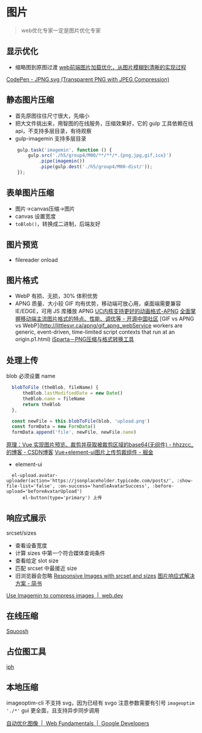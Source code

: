 # 图片

> web优化专家一定是图片优化专家

## 显示优化
* 缩略图到原图过渡
[web前端图片加载优化，从图片模糊到清晰的实现过程](http://www.fly63.com/article/detial/359)

[CodePen - JPNG.svg (Transparent PNG with JPEG Compression)](https://codepen.io/shshaw/full/LVKEdv)

## 静态图片压缩

* 首先原图往往尺寸很大，先缩小
* 把大文件挑出来，用智图的在线服务，压缩效果好，它的 gulp 工具依赖在线api，不支持多层目录，有待观察
* gulp-imagemin 支持多层目录
```js
    gulp.task('imagemin', function () {
        gulp.src('./h5/group4/M00/**/**/*.{png,jpg,gif,ico}')
            .pipe(imagemin())
            .pipe(gulp.dest('./h5/group4/M00-dist/'));
    });
```

## 表单图片压缩
* 图片→canvas压缩→图片
* canvas 设置宽度
* `toBlob()`，转换成二进制，后端友好

## 图片预览
* filereader onload

## 图片格式
* WebP 有损、无损，30% 体积优势
* APNG 质量、大小较 GIF 均有优势，移动端可放心用，桌面端需要兼容 IE/EDGE，可用 JS 库播放 APNG
[UC内核支持更好的动画格式-APNG](https://zhuanlan.zhihu.com/p/37160029)
[全面掌握移动端主流图片格式的特点、性能、调优等 - 开源中国社区](https://www.oschina.net/question/3915715_2283697)
[GIF vs APNG vs WebP](http://littlesvr.ca/apng/gif_apng_webService workers are generic, event-driven, time-limited script contexts that run at an origin.p1.html)
[iSparta－PNG压缩与格式转换工具](http://isparta.github.io/)

## 处理上传
blob 必须设置 name
```js
  blobToFile (theBlob, fileName) {
      theBlob.lastModifiedDate = new Date()
      theBlob.name = fileName
      return theBlob
  },

  const newFile = this.blobToFile(blob, 'upload.png')
  const formData = new FormData()
  formData.append('file', newFile, newFile.name)
```
[原理：Vue 实现图片预览、裁剪并获取被裁剪区域的base64(无组件) - hhzzcc_的博客 - CSDN博客](https://blog.csdn.net/hhzzcc_/article/details/80324546)
[Vue+element-ui图片上传剪裁组件 - 掘金](https://juejin.im/post/5b3f14c2f265da0f5405080f)

* element-ui
```pug
  el-upload.avatar-uploader(action='https://jsonplaceholder.typicode.com/posts/', :show-file-list='false', :on-success='handleAvatarSuccess', :before-upload='beforeAvatarUpload')
      el-button(type='primary') 上传
```

## 响应式展示
srcset/sizes
* 查看设备宽度
* 计算 sizes 中第一个符合媒体查询条件
* 查看给定 slot size
* 匹配 srcset 中最接近 size
* 旧浏览器会忽略
[Responsive Images with srcset and sizes](https://codepen.io/tombennet/pen/yYgLaQ)
[图片响应式解决方案 - 简书](https://www.jianshu.com/p/235ef450f5e9)

[Use Imagemin to compress images  |  web.dev](https://web.dev/fast/use-imagemin-to-compress-images)

## 在线压缩
[Squoosh](https://squoosh.app/)

## 占位图工具
[iph](http://iph.href.lu/200x200)

## 本地压缩

imageoptim-cli 不支持 svg，因为已经有 svgo
注意参数需要有引号
`imageoptim './*'`
gui 更全面，且支持异步同步调用

[自动优化图像  |  Web Fundamentals  |  Google Developers](https://developers.google.com/web/fundamentals/performance/optimizing-content-efficiency/automating-image-optimization/)
